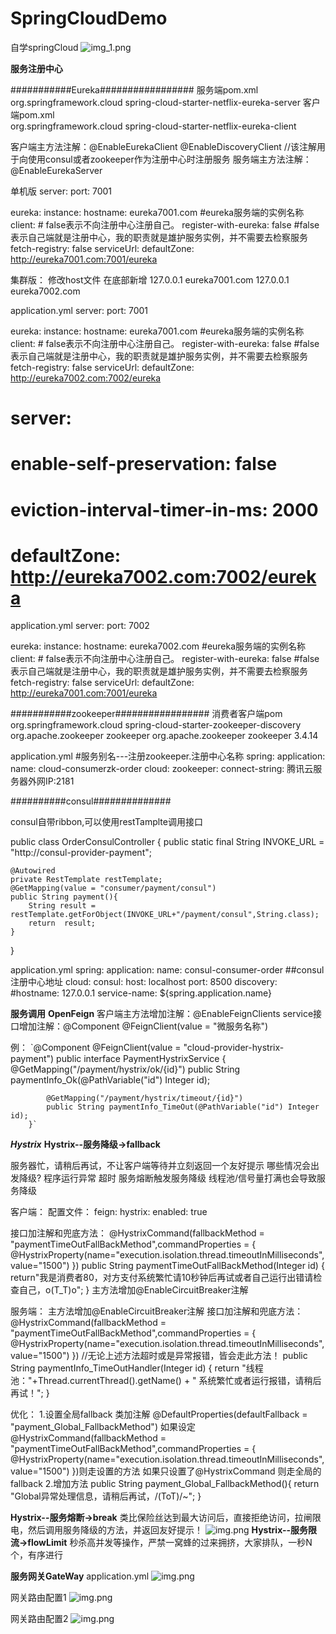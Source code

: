 # SpringCloudDemo
自学springCloud
![img_1.png](images/liuchengtu.png)


**************************************************服务注册中心**************************************************


###########Eureka#################
服务端pom.xml
       <!--eureka-server-->
        <dependency>
            <groupId>org.springframework.cloud</groupId>
            <artifactId>spring-cloud-starter-netflix-eureka-server</artifactId>
        </dependency>
 客户端pom.xml     
        <dependency>
            <groupId>org.springframework.cloud</groupId>
            <artifactId>spring-cloud-starter-netflix-eureka-client</artifactId>
        </dependency>    
        
  客户端主方法注解：@EnableEurekaClient
                  @EnableDiscoveryClient  //该注解用于向使用consul或者zookeeper作为注册中心时注册服务
  服务端主方法注解：@EnableEurekaServer
        
        
单机版
server:
  port: 7001

eureka:
  instance:
    hostname: eureka7001.com        #eureka服务端的实例名称
  client:
       #  false表示不向注册中心注册自己。
     register-with-eureka: false
       #false表示自己端就是注册中心，我的职责就是雄护服务实例，并不需要去检察服务
     fetch-registry: false
     serviceUrl:
       defaultZone: http://eureka7001.com:7001/eureka


集群版：
修改host文件
在底部新增
127.0.0.1        eureka7001.com
127.0.0.1        eureka7002.com

application.yml
server:
  port: 7001

eureka:
  instance:
    hostname: eureka7001.com        #eureka服务端的实例名称
  client:
       #  false表示不向注册中心注册自己。
     register-with-eureka: false
       #false表示自己端就是注册中心，我的职责就是雄护服务实例，并不需要去检察服务
     fetch-registry: false
     serviceUrl:
       defaultZone: http://eureka7002.com:7002/eureka
#  server:
#    enable-self-preservation: false
#    eviction-interval-timer-in-ms: 2000
#       defaultZone: http://eureka7002.com:7002/eureka
application.yml
server:
  port: 7002

eureka:
  instance:
    hostname: eureka7002.com        #eureka服务端的实例名称
  client:
    #  false表示不向注册中心注册自己。
    register-with-eureka: false
    #false表示自己端就是注册中心，我的职责就是雄护服务实例，并不需要去检察服务
    fetch-registry: false
    serviceUrl:
      defaultZone: http://eureka7001.com:7001/eureka
      
      
      
      
      
      
###########zookeeper#################
消费者客户端pom
       <dependency>
            <groupId>org.springframework.cloud</groupId>
            <artifactId>spring-cloud-starter-zookeeper-discovery</artifactId>
            <!--先排除自带的zookeeper3.5.3-->
            <exclusions>
                <exclusion>
                    <groupId>org.apache.zookeeper</groupId>
                    <artifactId>zookeeper</artifactId>
                </exclusion>
            </exclusions>
        </dependency>
        <!--添加zookeeper3.4.9版本-->
        <dependency>
            <groupId>org.apache.zookeeper</groupId>
            <artifactId>zookeeper</artifactId>
            <version>3.4.14</version>
        </dependency>
        <dependency>
        
        
        
        
        
        
        
        
application.yml
#服务别名---注册zookeeper.注册中心名称
spring:
  application:
    name: cloud-consumerzk-order
  cloud:
    zookeeper:
      connect-string: 腾讯云服务器外网IP:2181
      
      
      
      
      
      
 ##########consul##############
 
 consul自带ribbon,可以使用restTamplte调用接口
 
 public class OrderConsulController {
    public static final String INVOKE_URL = "http://consul-provider-payment";

    @Autowired
    private RestTemplate restTemplate;
    @GetMapping(value = "consumer/payment/consul")
    public String payment(){
        String result = restTemplate.getForObject(INVOKE_URL+"/payment/consul",String.class);
        return  result;
    }
}

application.yml
 spring:
  application:
    name: consul-consumer-order
  ##consul注册中心地址
  cloud:
    consul:
      host: localhost
      port: 8500
      discovery:
        #hostname: 127.0.0.1
        service-name: ${spring.application.name}

**********服务调用**********
**OpenFeign**
客户端主方法增加注解：@EnableFeignClients
                service接口增加注解：@Component
                                                            @FeignClient(value = "微服务名称")

例：
        `@Component
        @FeignClient(value = "cloud-provider-hystrix-payment")
        public interface PaymentHystrixService {
            @GetMapping("/payment/hystrix/ok/{id}")
            public String paymentInfo_Ok(@PathVariable("id") Integer id);
        
            @GetMapping("/payment/hystrix/timeout/{id}")
            public String paymentInfo_TimeOut(@PathVariable("id") Integer id);
        }`






***********************************Hystrix***********************************
**Hystrix--服务降级->fallback**

服务器忙，请稍后再试，不让客户端等待并立刻返回一个友好提示
哪些情况会出发降级?
程序运行异常
超时
服务熔断触发服务降级
线程池/信号量打满也会导致服务降级

客户端：
配置文件：
feign:
    hystrix:
        enabled: true


接口加注解和兜底方法：
@HystrixCommand(fallbackMethod = "paymentTimeOutFallBackMethod",commandProperties = {
@HystrixProperty(name="execution.isolation.thread.timeoutInMilliseconds",value="1500")
})
public String paymentTimeOutFallBackMethod(Integer id) {
return"我是消费者80，对方支付系统繁忙请10秒钟后再试或者自己运行出错请检查自己，o(T_T)o";
}
主方法增加@EnableCircuitBreaker注解

服务端：
主方法增加@EnableCircuitBreaker注解
接口加注解和兜底方法：
@HystrixCommand(fallbackMethod = "paymentTimeOutFallBackMethod",commandProperties = {
@HystrixProperty(name="execution.isolation.thread.timeoutInMilliseconds",value="1500")
})
//无论上述方法超时或是异常报错，皆会走此方法！
public String paymentInfo_TimeOutHandler(Integer id) 
{
        return "线程池："+Thread.currentThread().getName() + "   系统繁忙或者运行报错，请稍后再试！";
    }


优化：
    1.设置全局fallback
类加注解
@DefaultProperties(defaultFallback = "payment_Global_FallbackMethod")
如果设定
@HystrixCommand(fallbackMethod = "paymentTimeOutFallBackMethod",commandProperties = {
@HystrixProperty(name="execution.isolation.thread.timeoutInMilliseconds",value="1500")
})则走设置的方法
如果只设置了@HystrixCommand
则走全局的fallback
    2.增加方法
        public String payment_Global_FallbackMethod(){
             return "Global异常处理信息，请稍后再试，/(ToT)/~";
        }


**Hystrix--服务熔断->break**
类比保险丝达到最大访问后，直接拒绝访问，拉闸限电，然后调用服务降级的方法，并返回友好提示！
![img.png](images/HystrixCircuitBreaker.png)
**Hystrix--服务限流->flowLimit**
秒杀高并发等操作，严禁一窝蜂的过来拥挤，大家排队，一秒N个，有序进行




**服务网关GateWay**
application.yml
![img.png](images/gateway-application.yml.png)

网关路由配置1
![img.png](images/gateway-route1.png)

网关路由配置2
![img.png](images/gateway-route2.png)